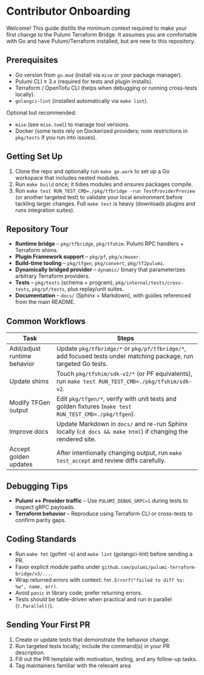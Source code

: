 # Contributor Onboarding

Welcome! This guide distills the minimum context required to make your first change to the Pulumi Terraform Bridge. It
assumes you are comfortable with Go and have Pulumi/Terraform installed, but are new to this repository.

## Prerequisites

- Go version from `go.mod` (install via `mise` or your package manager).
- Pulumi CLI ≥ 3.x (required for tests and plugin installs).
- Terraform / OpenTofu CLI (helps when debugging or running cross-tests locally).
- `golangci-lint` (installed automatically via `make lint`).

Optional but recommended:

- `mise` (see `mise.toml`) to manage tool versions.
- Docker (some tests rely on Dockerized providers; note restrictions in `pkg/tests` if you run into issues).

## Getting Set Up

1. Clone the repo and optionally run `make go.work` to set up a Go workspace that includes nested modules.
2. Run `make build` once; it tidies modules and ensures packages compile.
3. Run `make test RUN_TEST_CMD=./pkg/tfbridge -run TestProviderPreview` (or another targeted test) to validate your local
   environment before tackling larger changes. Full `make test` is heavy (downloads plugins and runs integration suites).

## Repository Tour

- **Runtime bridge** – `pkg/tfbridge`, `pkg/tfshim`: Pulumi RPC handlers + Terraform shims.
- **Plugin Framework support** – `pkg/pf`, `pkg/x/muxer`.
- **Build-time tooling** – `pkg/tfgen`, `pkg/convert`, `pkg/tf2pulumi`.
- **Dynamically bridged provider** – `dynamic/` binary that parameterizes arbitrary Terraform providers.
- **Tests** – `pkg/tests` (schema + program), `pkg/internal/tests/cross-tests`, `pkg/pf/tests`, plus replay/unit suites.
- **Documentation** – `docs/` (Sphinx + Markdown), with guides referenced from the main README.

## Common Workflows

| Task | Steps |
| ---- | ----- |
| Add/adjust runtime behavior | Update `pkg/tfbridge/*` or `pkg/pf/tfbridge/*`, add focused tests under matching package, run targeted Go tests. |
| Update shims | Touch `pkg/tfshim/sdk-v2/*` (or PF equivalents), run `make test RUN_TEST_CMD=./pkg/tfshim/sdk-v2`. |
| Modify TFGen output | Edit `pkg/tfgen/*`, verify with unit tests and golden fixtures (`make test RUN_TEST_CMD=./pkg/tfgen`). |
| Improve docs | Update Markdown in `docs/` and re-run Sphinx locally (`cd docs && make html`) if changing the rendered site. |
| Accept golden updates | After intentionally changing output, run `make test_accept` and review diffs carefully. |

## Debugging Tips

- **Pulumi <-> Provider traffic** – Use `PULUMI_DEBUG_GRPC=1` during tests to inspect gRPC payloads.
- **Terraform behavior** – Reproduce using Terraform CLI or cross-tests to confirm parity gaps.

## Coding Standards

- Run `make fmt` (gofmt -s) and `make lint` (golangci-lint) before sending a PR.
- Favor explicit module paths under `github.com/pulumi/pulumi-terraform-bridge/v3/...`.
- Wrap returned errors with context: `fmt.Errorf("failed to diff %s: %w", name, err)`.
- Avoid `panic` in library code; prefer returning errors.
- Tests should be table-driven when practical and run in parallel (`t.Parallel()`).

## Sending Your First PR

1. Create or update tests that demonstrate the behavior change.
2. Run targeted tests locally; include the command(s) in your PR description.
3. Fill out the PR template with motivation, testing, and any follow-up tasks.
4. Tag maintainers familiar with the relevant area
